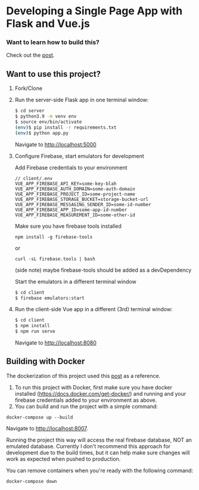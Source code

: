 # Developing a Single Page App with Flask and Vue.js

### Want to learn how to build this?

Check out the [post](https://testdriven.io/developing-a-single-page-app-with-flask-and-vuejs).

## Want to use this project?

1. Fork/Clone

1. Run the server-side Flask app in one terminal window:

    ```sh
    $ cd server
    $ python3.9 -m venv env
    $ source env/bin/activate
    (env)$ pip install -r requirements.txt
    (env)$ python app.py
    ```

    Navigate to [http://localhost:5000](http://localhost:5000)

1. Configure Firebase, start emulators for development

    Add Firebase credentials to your environment
    ```
    // client/.env
    VUE_APP_FIREBASE_API_KEY=some-key-blah
    VUE_APP_FIREBASE_AUTH_DOMAIN=some-auth-domain
    VUE_APP_FIREBASE_PROJECT_ID=some-project-name
    VUE_APP_FIREBASE_STORAGE_BUCKET=storage-bucket-url
    VUE_APP_FIREBASE_MESSAGING_SENDER_ID=some-id-number
    VUE_APP_FIREBASE_APP_ID=some-app-id-number
    VUE_APP_FIREBASE_MEASUREMENT_ID=some-other-id
    ```

    Make sure you have firebase tools installed
    ```
    npm install -g firebase-tools
    ```
    or
    ```
    curl -sL firebase.tools | bash
    ```
    (side note) maybe firebase-tools should be added as a devDependency

    Start the emulators in a different terminal window
    ```sh
    $ cd client
    $ firebase emulators:start
    ```

1. Run the client-side Vue app in a different (3rd) terminal window:

    ```sh
    $ cd client
    $ npm install
    $ npm run serve
    ```

    Navigate to [http://localhost:8080](http://localhost:8080)

## Building with Docker
The dockerization of this project used this [post](https://testdriven.io/blog/deploying-flask-to-heroku-with-docker-and-gitlab/) as a reference.

1. To run this project with Docker, first make sure you have docker installed (https://docs.docker.com/get-docker/) and running and your firebase credentials added to your environment as above.
1. You can build and run the project with a simple command:
```
docker-compose up --build
```
Navigate to [http://localhost:8007](http://localhost:8007).

Running the project this way will access the real firebase database, NOT an emulated database. Currently I don't recommend this approach for development due to the build times, but it can help make sure changes will work as expected when pushed to production.

You can remove containers when you're ready with the following command:
```
docker-compose down
```
